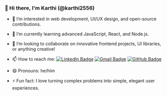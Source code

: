 ### 👋 Hi there, I'm Karthi (@karthi2556)

- 👀 I’m interested in web development, UI/UX design, and open-source contributions.
- 🌱 I’m currently learning advanced JavaScript, React, and Node.js.
- 💞️ I’m looking to collaborate on innovative frontend projects, UI libraries, or anything creative!
- 📫 How to reach me: [![LinkedIn Badge](https://img.shields.io/badge/-Karthick%20Arumugam-blue?style=flat&logo=Linkedin&logoColor=white&link=https://www.linkedin.com/in/karthick-arumugam-610086275/)](https://www.linkedin.com/in/karthick-arumugam-610086275/)
[![Gmail Badge](https://img.shields.io/badge/-karthickappu1991.06@gmail.com-c14438?style=flat&logo=Gmail&logoColor=white&link=mailto:karthickappu1991.06@gmail.com)](mailto:karthickappu1991.06@gmail.com)
[![GitHub Badge](https://img.shields.io/badge/-karthi2556-black?style=flat&logo=github&logoColor=white&link=https://github.com/karthi2556)](https://github.com/karthi2556)

- 😄 Pronouns: he/him
- ⚡ Fun fact: I love turning complex problems into simple, elegant user experiences.


<!---
karthi2556/karthi2556 is a ✨ special ✨ repository because its `README.md` (this file) appears on your GitHub profile.
You can click the Preview link to take a look at your changes.
--->
